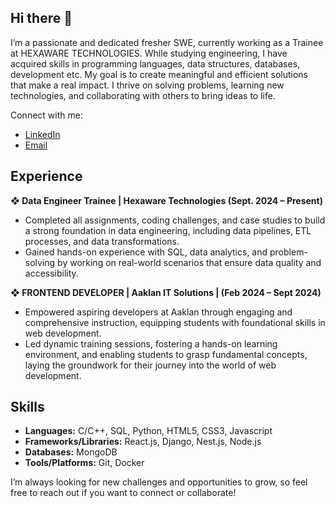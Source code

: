 ## Hi there 👋

<!--
**subrat-shukla/subrat-shukla** is a ✨ _special_ ✨ repository because its `README.md` (this file) appears on your GitHub profile.

Here are some ideas to get you started:

- 🔭 I’m currently working on ...
- 🌱 I’m currently learning ...
- 👯 I’m looking to collaborate on ...
- 🤔 I’m looking for help with ...
- 💬 Ask me about ...
- 📫 How to reach me: ...
- 😄 Pronouns: ...
- ⚡ Fun fact: ...
-->
I’m a passionate and dedicated fresher SWE, currently working as a Trainee at HEXAWARE TECHNOLOGIES. While studying engineering, I have acquired skills in programming languages, data structures, databases, development etc. My goal is to create meaningful and efficient solutions that make a real impact. I thrive on solving problems, learning new technologies, and collaborating with others to bring ideas to life.

Connect with me:
- [LinkedIn](https://www.linkedin.com/in/subrat-shukla-%F0%9F%87%AE%F0%9F%87%B3-73106a1bb/)
- [Email](mailto:subratshukla17@gmail.com)

## Experience
 **❖ Data Engineer Trainee | Hexaware Technologies (Sept. 2024 – Present)**
  - Completed all assignments, coding challenges, and case studies to build a strong foundation in data engineering, including data pipelines, ETL processes, and data transformations.
  - Gained hands-on experience with SQL, data analytics, and problem-solving by working on real-world scenarios that ensure data quality and accessibility.
  
 **❖ FRONTEND DEVELOPER | Aaklan IT Solutions | (Feb 2024 – Sept 2024)**
  - Empowered aspiring developers at Aaklan through engaging and comprehensive instruction, equipping 
    students with foundational skills in web development.
  - Led dynamic training sessions, fostering a hands-on learning environment, and enabling students to grasp 
    fundamental concepts, laying the groundwork for their journey into the world of web development. 

## Skills
- **Languages:** C/C++, SQL, Python, HTML5, CSS3, Javascript
- **Frameworks/Libraries:** React.js, Django, Nest.js, Node.js
- **Databases:** MongoDB
- **Tools/Platforms:** Git, Docker


I’m always looking for new challenges and opportunities to grow, so feel free to reach out if you want to connect or collaborate!
